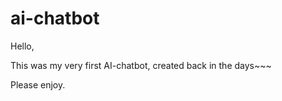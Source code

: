 # ai-chatbot

Hello, 

This was my very first AI-chatbot, created back in the days~~~

Please enjoy. 

